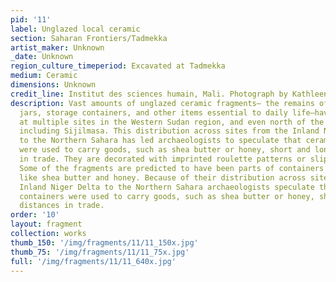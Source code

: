 ```yaml
---
pid: '11'
label: Unglazed local ceramic
section: Saharan Frontiers/Tadmekka
artist_maker: Unknown
_date: Unknown
region_culture_timeperiod: Excavated at Tadmekka
medium: Ceramic
dimensions: Unknown
credit_line: Institut des sciences humain, Mali. Photograph by Kathleen Bickford Berzock
description: Vast amounts of unglazed ceramic fragments— the remains of bottles, bowls,
  jars, storage containers, and other items essential to daily life—have been excavated
  at multiple sites in the Western Sudan region, and even north of the Sahara at sites
  including Sijilmasa. This distribution across sites from the Inland Niger Delta
  to the Northern Sahara has led archaeologists to speculate that ceramic containers
  were used to carry goods, such as shea butter or honey, short and long distances
  in trade. They are decorated with imprinted roulette patterns or slip-painted motifs.
  Some of the fragments are predicted to have been parts of containers for products
  like shea butter and honey. Because of their distribution across sites from the
  Inland Niger Delta to the Northern Sahara archaeologists speculate that ceramic
  containers were used to carry goods, such as shea butter or honey, short and long
  distances in trade.
order: '10'
layout: fragment
collection: works
thumb_150: '/img/fragments/11/11_150x.jpg'
thumb_75: '/img/fragments/11/11_75x.jpg'
full: '/img/fragments/11/11_640x.jpg'
---
```

